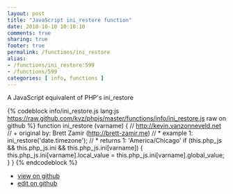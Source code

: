 ```yaml
---
layout: post
title: "JavaScript ini_restore function"
date: 2010-10-10 10:10:10
comments: true
sharing: true
footer: true
permalink: /functions/ini_restore
alias:
- /functions/ini_restore:599
- /functions/599
categories: [ info, functions ]
---
```

A JavaScript equivalent of PHP's ini_restore
<!-- more -->
{% codeblock info/ini_restore.js lang:js https://raw.github.com/kvz/phpjs/master/functions/info/ini_restore.js raw on github %}
function ini_restore (varname) {
    // http://kevin.vanzonneveld.net
    // +   original by: Brett Zamir (http://brett-zamir.me)
    // *     example 1: ini_restore('date.timezone');
    // *     returns 1: 'America/Chicago'
    if (this.php_js && this.php_js.ini && this.php_js.ini[varname]) {
        this.php_js.ini[varname].local_value = this.php_js.ini[varname].global_value;
    }
}
{% endcodeblock %}
<ul>
 <li><a href="https://github.com/kvz/phpjs/blob/master/functions/info/ini_restore.js">view on github</a></li>
 <li><a href="https://github.com/kvz/phpjs/edit/master/functions/info/ini_restore.js">edit on github</a></li>
</ul>
